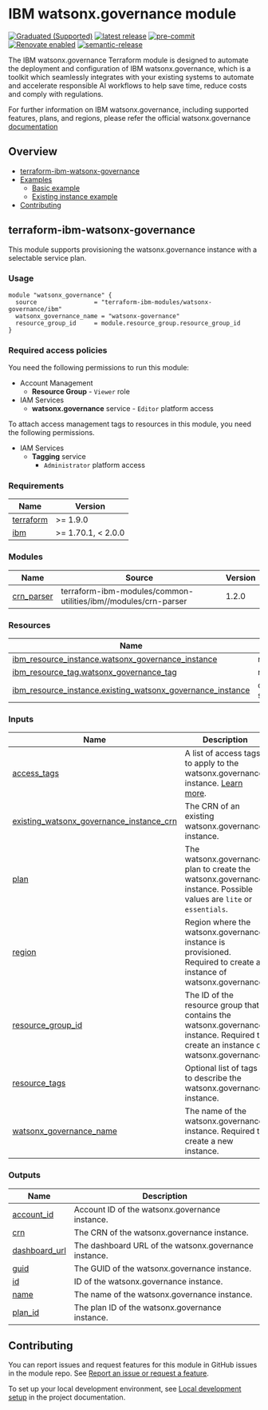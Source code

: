 <!-- Update this title with a descriptive name. Use sentence case. -->
# IBM watsonx.governance module

<!--
Update status and "latest release" badges:
  1. For the status options, see https://terraform-ibm-modules.github.io/documentation/#/badge-status
  2. Update the "latest release" badge to point to the correct module's repo. Replace "terraform-ibm-module-template" in two places.
-->
[![Graduated (Supported)](https://img.shields.io/badge/status-Graduated%20(Supported)-brightgreen?style=plastic)](https://terraform-ibm-modules.github.io/documentation/#/badge-status)
[![latest release](https://img.shields.io/github/v/release/terraform-ibm-modules/terraform-ibm-watsonx-governance?logo=GitHub&sort=semver)](https://github.com/terraform-ibm-modules/terraform-ibm-watsonx-governance/releases/latest)
[![pre-commit](https://img.shields.io/badge/pre--commit-enabled-brightgreen?logo=pre-commit&logoColor=white)](https://github.com/pre-commit/pre-commit)
[![Renovate enabled](https://img.shields.io/badge/renovate-enabled-brightgreen.svg)](https://renovatebot.com/)
[![semantic-release](https://img.shields.io/badge/%20%20%F0%9F%93%A6%F0%9F%9A%80-semantic--release-e10079.svg)](https://github.com/semantic-release/semantic-release)

<!--
Add a description of modules in this repo.
Expand on the repo short description in the .github/settings.yml file.

For information, see "Module names and descriptions" at
https://terraform-ibm-modules.github.io/documentation/#/implementation-guidelines?id=module-names-and-descriptions
-->

The IBM watsonx.governance Terraform module is designed to automate the deployment and configuration of IBM watsonx.governance, which is a toolkit which seamlessly integrates with your existing systems to automate and accelerate responsible AI workflows to help save time, reduce costs and comply with regulations.

For further information on IBM watsonx.governance, including supported features, plans, and regions, please refer the official watsonx.governance [documentation](https://dataplatform.cloud.ibm.com/docs/content/svc-welcome/aiopenscale.html?context=wx)

<!-- The following content is automatically populated by the pre-commit hook -->
<!-- BEGIN OVERVIEW HOOK -->
## Overview
* [terraform-ibm-watsonx-governance](#terraform-ibm-watsonx-governance)
* [Examples](./examples)
    * [Basic example](./examples/basic)
    * [Existing instance example](./examples/existing-instance)
* [Contributing](#contributing)
<!-- END OVERVIEW HOOK -->


<!--
If this repo contains any reference architectures, uncomment the heading below and link to them.
(Usually in the `/reference-architectures` directory.)
See "Reference architecture" in the public documentation at
https://terraform-ibm-modules.github.io/documentation/#/implementation-guidelines?id=reference-architecture
-->
<!-- ## Reference architectures -->


<!-- Replace this heading with the name of the root level module (the repo name) -->
## terraform-ibm-watsonx-governance

This module supports provisioning the watsonx.governance instance with a selectable service plan.

### Usage

```hcl
module "watsonx_governance" {
  source                = "terraform-ibm-modules/watsonx-governance/ibm"
  watsonx_governance_name = "watsonx-governance"
  resource_group_id     = module.resource_group.resource_group_id
}

```

### Required access policies

You need the following permissions to run this module:

* Account Management
  * **Resource Group**
        - `Viewer` role
* IAM Services
  * **watsonx.governance** service
        - `Editor` platform access

To attach access management tags to resources in this module, you need the following permissions.

- IAM Services
    - **Tagging** service
        - `Administrator` platform access

<!-- NO PERMISSIONS FOR MODULE
If no permissions are required for the module, uncomment the following
statement instead the previous block.
-->

<!-- No permissions are needed to run this module.-->


<!-- The following content is automatically populated by the pre-commit hook -->
<!-- BEGINNING OF PRE-COMMIT-TERRAFORM DOCS HOOK -->
### Requirements

| Name | Version |
|------|---------|
| <a name="requirement_terraform"></a> [terraform](#requirement\_terraform) | >= 1.9.0 |
| <a name="requirement_ibm"></a> [ibm](#requirement\_ibm) | >= 1.70.1, < 2.0.0 |

### Modules

| Name | Source | Version |
|------|--------|---------|
| <a name="module_crn_parser"></a> [crn\_parser](#module\_crn\_parser) | terraform-ibm-modules/common-utilities/ibm//modules/crn-parser | 1.2.0 |

### Resources

| Name | Type |
|------|------|
| [ibm_resource_instance.watsonx_governance_instance](https://registry.terraform.io/providers/IBM-Cloud/ibm/latest/docs/resources/resource_instance) | resource |
| [ibm_resource_tag.watsonx_governance_tag](https://registry.terraform.io/providers/IBM-Cloud/ibm/latest/docs/resources/resource_tag) | resource |
| [ibm_resource_instance.existing_watsonx_governance_instance](https://registry.terraform.io/providers/IBM-Cloud/ibm/latest/docs/data-sources/resource_instance) | data source |

### Inputs

| Name | Description | Type | Default | Required |
|------|-------------|------|---------|:--------:|
| <a name="input_access_tags"></a> [access\_tags](#input\_access\_tags) | A list of access tags to apply to the watsonx.governance instance. [Learn more](https://cloud.ibm.com/docs/account?topic=account-access-tags-tutorial). | `list(string)` | `[]` | no |
| <a name="input_existing_watsonx_governance_instance_crn"></a> [existing\_watsonx\_governance\_instance\_crn](#input\_existing\_watsonx\_governance\_instance\_crn) | The CRN of an existing watsonx.governance instance. | `string` | `null` | no |
| <a name="input_plan"></a> [plan](#input\_plan) | The watsonx.governance plan to create the watsonx.governance instance. Possible values are `lite` or `essentials`. | `string` | `"lite"` | no |
| <a name="input_region"></a> [region](#input\_region) | Region where the watsonx.governance instance is provisioned. Required to create an instance of watsonx.governance. | `string` | `"us-south"` | no |
| <a name="input_resource_group_id"></a> [resource\_group\_id](#input\_resource\_group\_id) | The ID of the resource group that contains the watsonx.governance instance. Required to create an instance of watsonx.governance. | `string` | `null` | no |
| <a name="input_resource_tags"></a> [resource\_tags](#input\_resource\_tags) | Optional list of tags to describe the watsonx.governance instance. | `list(string)` | `[]` | no |
| <a name="input_watsonx_governance_name"></a> [watsonx\_governance\_name](#input\_watsonx\_governance\_name) | The name of the watsonx.governance instance. Required to create a new instance. | `string` | `null` | no |

### Outputs

| Name | Description |
|------|-------------|
| <a name="output_account_id"></a> [account\_id](#output\_account\_id) | Account ID of the watsonx.governance instance. |
| <a name="output_crn"></a> [crn](#output\_crn) | The CRN of the watsonx.governance instance. |
| <a name="output_dashboard_url"></a> [dashboard\_url](#output\_dashboard\_url) | The dashboard URL of the watsonx.governance instance. |
| <a name="output_guid"></a> [guid](#output\_guid) | The GUID of the watsonx.governance instance. |
| <a name="output_id"></a> [id](#output\_id) | ID of the watsonx.governance instance. |
| <a name="output_name"></a> [name](#output\_name) | The name of the watsonx.governance instance. |
| <a name="output_plan_id"></a> [plan\_id](#output\_plan\_id) | The plan ID of the watsonx.governance instance. |
<!-- END OF PRE-COMMIT-TERRAFORM DOCS HOOK -->

<!-- Leave this section as is so that your module has a link to local development environment set-up steps for contributors to follow -->
## Contributing

You can report issues and request features for this module in GitHub issues in the module repo. See [Report an issue or request a feature](https://github.com/terraform-ibm-modules/.github/blob/main/.github/SUPPORT.md).

To set up your local development environment, see [Local development setup](https://terraform-ibm-modules.github.io/documentation/#/local-dev-setup) in the project documentation.
